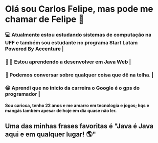 # Olá sou Carlos Felipe, mas pode me chamar de Felipe 👋
### :computer: Atualmente estou estudando sistemas de computação na UFF e também sou estudante no programa Start Latam Powered By Accenture |
### :book: :construction: Estou aprendendo a desenvolver em Java Web |
### :speech_balloon: Podemos conversar sobre qualquer coisa que dê na telha. |
### :grin: Aprendi que no inicio da carreira o Google é o gps do programador | 




#### Sou carioca, tenho 22 anos e me amarro em tecnologia e jogos; hqs e mangás também apesar de hoje em dia quase não ler.  


## Uma das minhas frases favoritas é "Java é Java aqui e em qualquer lugar! :earth_americas:" 
